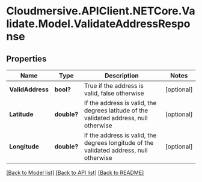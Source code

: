 # Cloudmersive.APIClient.NETCore.Validate.Model.ValidateAddressResponse
## Properties

Name | Type | Description | Notes
------------ | ------------- | ------------- | -------------
**ValidAddress** | **bool?** | True if the address is valid, false otherwise | [optional] 
**Latitude** | **double?** | If the address is valid, the degrees latitude of the validated address, null otherwise | [optional] 
**Longitude** | **double?** | If the address is valid, the degrees longitude of the validated address, null otherwise | [optional] 

[[Back to Model list]](../README.md#documentation-for-models) [[Back to API list]](../README.md#documentation-for-api-endpoints) [[Back to README]](../README.md)

